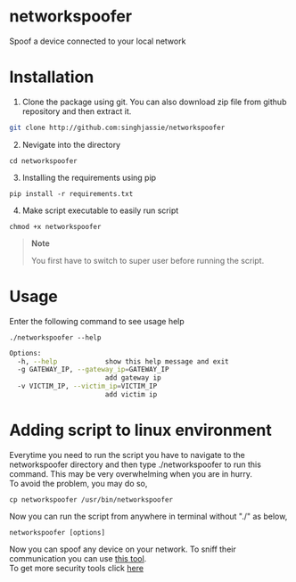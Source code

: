 # networkspoofer
Spoof a device connected to your local network

# Installation
1. Clone the package using git. You can also download zip file from github repository and then extract it.
```sh
git clone http://github.com:singhjassie/networkspoofer
```
2. Nevigate into the directory
```
cd networkspoofer
```
3. Installing the requirements using pip
```
pip install -r requirements.txt
```
4. Make script executable to easily run script
```
chmod +x networkspoofer
```
> **Note**
>
>You first have to switch to super user before running the script.
# Usage
Enter the following command to see usage help
```
./networkspoofer --help
```
```sh
Options:
  -h, --help            show this help message and exit
  -g GATEWAY_IP, --gateway_ip=GATEWAY_IP
                        add gateway ip
  -v VICTIM_IP, --victim_ip=VICTIM_IP
                        add victim ip
```


# Adding script to linux environment
Everytime you need to run the script you have to navigate to the networkspoofer directory and then type ./networkspoofer to run this command. This may be very overwhelming when you are in hurry. 
<br>
To avoid the problem, you may do so,
```
cp networkspoofer /usr/bin/networkspoofer
```
Now you can run the script from anywhere in terminal without "./" as below,
```
networkspoofer [options]
```
Now you can spoof any device on your network. To sniff their communication  you can use [this tool](http://github.com:singhjassie/networksniffer).
<br>To get more security tools click [here](https://github.com/singhjassie?tab=repositories)